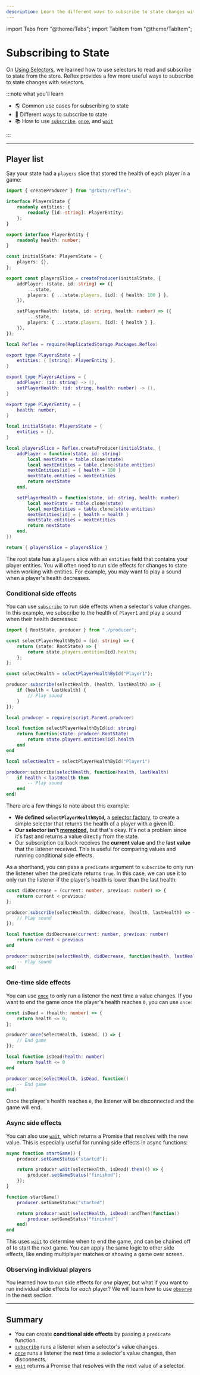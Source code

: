 ```yaml
---
description: Learn the different ways to subscribe to state changes with Reflex
---
```


import Tabs from "@theme/Tabs";
import TabItem from "@theme/TabItem";

# Subscribing to State

On [Using Selectors](using-selectors), we learned how to use selectors to read and subscribe to state from the store. Reflex provides a few more useful ways to subscribe to state changes with selectors.

:::note what you'll learn

-   🌎 Common use cases for subscribing to state
-   🔌 Different ways to subscribe to state
-   📚 How to use [`subscribe`](../reference/reflex/producer#subscribeselector-predicate-listener), [`once`](../reference/reflex/producer#onceselector-predicate-listener), and [`wait`](../reference/reflex/producer#waitselector-predicate)

:::

---

## Player list

Say your state had a `players` slice that stored the health of each player in a game:

<Tabs groupId="languages">
<TabItem value="TypeScript" default>

```ts title="players.ts" showLineNumbers
import { createProducer } from "@rbxts/reflex";

interface PlayersState {
	readonly entities: {
		readonly [id: string]: PlayerEntity;
	};
}

export interface PlayerEntity {
	readonly health: number;
}

const initialState: PlayersState = {
	players: {},
};

export const playersSlice = createProducer(initialState, {
	addPlayer: (state, id: string) => ({
		...state,
		players: { ...state.players, [id]: { health: 100 } },
	}),

	setPlayerHealth: (state, id: string, health: number) => ({
		...state,
		players: { ...state.players, [id]: { health } },
	}),
});
```

</TabItem>
<TabItem value="Luau">

```lua title="players.lua" showLineNumbers
local Reflex = require(ReplicatedStorage.Packages.Reflex)

export type PlayersState = {
    entities: { [string]: PlayerEntity },
}

export type PlayersActions = {
    addPlayer: (id: string) -> (),
    setPlayerHealth: (id: string, health: number) -> (),
}

export type PlayerEntity = {
    health: number,
}

local initialState: PlayersState = {
    entities = {},
}

local playersSlice = Reflex.createProducer(initialState, {
    addPlayer = function(state, id: string)
        local nextState = table.clone(state)
        local nextEntities = table.clone(state.entities)
        nextEntities[id] = { health = 100 }
        nextState.entities = nextEntities
        return nextState
    end,

    setPlayerHealth = function(state, id: string, health: number)
        local nextState = table.clone(state)
        local nextEntities = table.clone(state.entities)
        nextEntities[id] = { health = health }
        nextState.entities = nextEntities
        return nextState
    end,
})

return { playersSlice = playersSlice }
```

</TabItem>
</Tabs>

The root state has a `players` slice with an `entities` field that contains your player entities. You will often need to run side effects for changes to state when working with entities. For example, you may want to play a sound when a player's health decreases.

### Conditional side effects

You can use [`subscribe`](../reference/reflex/producer#subscribeselector-predicate-listener) to run side effects when a selector's value changes. In this example, we subscribe to the health of `Player1` and play a sound when their health decreases:

<Tabs groupId="languages">
<TabItem value="TypeScript" default>

```ts showLineNumbers
import { RootState, producer } from "./producer";

const selectPlayerHealthById = (id: string) => {
	return (state: RootState) => {
		return state.players.entities[id].health;
	};
};

const selectHealth = selectPlayerHealthById("Player1");

producer.subscribe(selectHealth, (health, lastHealth) => {
	if (health < lastHealth) {
		// Play sound
	}
});
```

</TabItem>
<TabItem value="Luau">

```lua showLineNumbers
local producer = require(script.Parent.producer)

local function selectPlayerHealthById(id: string)
    return function(state: producer.RootState)
        return state.players.entities[id].health
    end
end

local selectHealth = selectPlayerHealthById("Player1")

producer:subscribe(selectHealth, function(health, lastHealth)
    if health < lastHealth then
        -- Play sound
    end
end)
```

</TabItem>
</Tabs>

There are a few things to note about this example:

-   **We defined `selectPlayerHealthById`,** a [selector factory](using-selectors#passing-arguments-to-selectors), to create a simple selector that returns the health of a player with a given ID.
-   **Our selector isn't [memoized](using-selectors#transforming-state),** but that's okay. It's not a problem since it's fast and returns a value directly from the state.
-   Our subscription callback receives the **current value** and the **last value** that the listener received. This is useful for comparing values and running conditional side effects.

As a shorthand, you can pass a `predicate` argument to `subscribe` to only run the listener when the predicate returns `true`. In this case, we can use it to only run the listener if the player's health is lower than the last health:

<Tabs groupId="languages">
<TabItem value="TypeScript" default>

```ts showLineNumbers
const didDecrease = (current: number, previous: number) => {
	return current < previous;
};

producer.subscribe(selectHealth, didDecrease, (health, lastHealth) => {
	// Play sound
});
```

</TabItem>
<TabItem value="Luau">

```lua showLineNumbers
local function didDecrease(current: number, previous: number)
    return current < previous
end

producer:subscribe(selectHealth, didDecrease, function(health, lastHealth)
    -- Play sound
end)
```

</TabItem>
</Tabs>

### One-time side effects

You can use [`once`](../reference/reflex/producer#onceselector-predicate-listener) to only run a listener the next time a value changes. If you want to end the game once the player's health reaches `0`, you can use `once`:

<Tabs groupId="languages">
<TabItem value="TypeScript" default>

```ts showLineNumbers
const isDead = (health: number) => {
	return health <= 0;
};

producer.once(selectHealth, isDead, () => {
	// End game
});
```

</TabItem>
<TabItem value="Luau">

```lua showLineNumbers
local function isDead(health: number)
    return health <= 0
end

producer:once(selectHealth, isDead, function()
    -- End game
end)
```

</TabItem>
</Tabs>

Once the player's health reaches `0`, the listener will be disconnected and the game will end.

### Async side effects

You can also use [`wait`](../reference/reflex/producer#waitselector-predicate), which returns a Promise that resolves with the new value. This is especially useful for running side effects in async functions:

<Tabs groupId="languages">
<TabItem value="TypeScript" default>

```ts showLineNumbers
async function startGame() {
	producer.setGameStatus("started");

	return producer.wait(selectHealth, isDead).then(() => {
		producer.setGameStatus("finished");
	});
}
```

</TabItem>
<TabItem value="Luau">

```lua showLineNumbers
function startGame()
    producer.setGameStatus("started")

    return producer:wait(selectHealth, isDead):andThen(function()
        producer.setGameStatus("finished")
    end)
end
```

</TabItem>
</Tabs>

This uses [`wait`](../reference/reflex/producer#waitselector-predicate) to determine when to end the game, and can be chained off of to start the next game. You can apply the same logic to other side effects, like ending multiplayer matches or showing a game over screen.

### Observing individual players

You learned how to run side effects for _one_ player, but what if you want to run individual side effects for _each_ player? We will learn how to use [`observe`](../reference/reflex/producer#observeselector-discriminator-observer) in the next section.

---

## Summary

-   You can create **conditional side effects** by passing a `predicate` function.
-   [`subscribe`](../reference/reflex/producer#subscribeselector-predicate-listener) runs a listener when a selector's value changes.
-   [`once`](../reference/reflex/producer#onceselector-predicate-listener) runs a listener the next time a selector's value changes, then disconnects.
-   [`wait`](../reference/reflex/producer#waitselector-predicate) returns a Promise that resolves with the next value of a selector.
